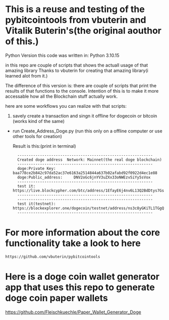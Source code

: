 # This is a reuse and testing of the pybitcointools from vbuterin and Vitalik Buterin's(the original aouthor of this.)

Python Version this code was written in: Python 3.10.15

in this repo are couple of scripts that shows the actuall usage of that amazing library
Thanks to  vbuterin for creating that amazing library(i learned alot from it.)

The difference of this version is:
there are couple of scripts that print the results of that functions to the console.
Intention of this is to make it more accessable how all the 
Blockchain stuff actually work.

here are some workflows you can realize with that scripts:

1. savely create a transaction and singn it offline for dogecoin or bitcoin (works kind of the same)
- run  Create_Address_Doge.py (run this only on a offline computer or use other tools for creation)

    Result is this:(print in terminal)

        ------------------------------------------------------------    
        Created doge address  Network: Mainnet(the real doge blockchain)
        ------------------------------------------------------------
        doge:Private Key:        baa778ce2b842c97da52ac37e6163a2514844a637b02afabd92f0922d4ec1e88
        doge:Public_address:     DNV2oGc6jnYV3uZXx33oNWEzvSiYy5sVox
        ------------------------------------------------------------
        test it: https://live.blockcypher.com/btc/address/1EfayE6j4nv6L13Q2BdDtys7Gs2b791ev4/
        ------------------------------------------------------------
        ------------------------------------------------------------
        test it(testnet): https://blockexplorer.one/dogecoin/testnet/address/ns3c8yGKiTL1TGgQru9CFbSwGxgLt3EHph
        ------------------------------------------------------------


# For more information about the core functionality take a look to here 
    https://github.com/vbuterin/pybitcointools


# Here is a doge coin wallet generator app that uses this repo to generate doge coin paper wallets

https://github.com/Fleischkuechle/Paper_Wallet_Generator_Doge
